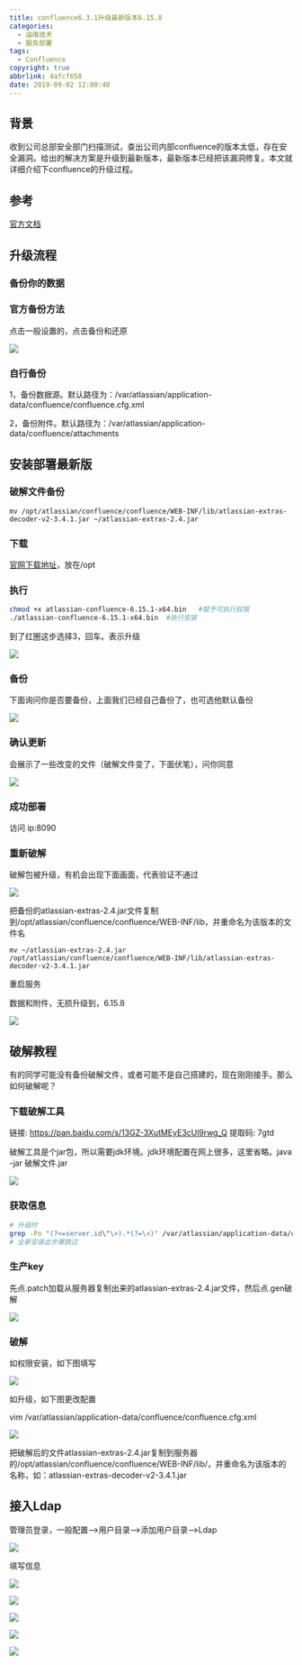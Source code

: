 ```yaml
---
title: confluence6.3.1升级最新版本6.15.8
categories:
  - 运维技术
  - 服务部署
tags:
  - Confluence
copyright: true
abbrlink: 4afcf658
date: 2019-09-02 12:00:40
---
```


## 背景

收到公司总部安全部门扫描测试，查出公司内部confluence的版本太低，存在安全漏洞。给出的解决方案是升级到最新版本，最新版本已经把该漏洞修复。本文就详细介绍下confluence的升级过程。



## 参考

[官方文档](https://www.cwiki.us/display/CONFLUENCEWIKI/Upgrading+Confluence)

<!--more-->

## 升级流程

### 备份你的数据

### 官方备份方法

点击一般设置的，点击备份和还原

![](confluence6-3-1升级最新版本6-15-8/1.png)

### 自行备份

1，备份数据源。默认路径为：/var/atlassian/application-data/confluence/confluence.cfg.xml

2，备份附件。默认路径为：/var/atlassian/application-data/confluence/attachments

## 安装部署最新版

### 破解文件备份

```
mv /opt/atlassian/confluence/confluence/WEB-INF/lib/atlassian-extras-decoder-v2-3.4.1.jar ~/atlassian-extras-2.4.jar
```



### 下载

[官网下载地址](https://www.atlassian.com/software/confluence/download)，放在/opt

### 执行

```bash
chmod +x atlassian-confluence-6.15.1-x64.bin   #赋予可执行权限
./atlassian-confluence-6.15.1-x64.bin  #执行安装
```

到了红圈这步选择3，回车。表示升级

![](confluence6-3-1升级最新版本6-15-8/2.png)

### 备份

下面询问你是否要备份，上面我们已经自己备份了，也可选他默认备份

![](confluence6-3-1升级最新版本6-15-8/3.png)

### 确认更新

会展示了一些改变的文件（破解文件变了，下面伏笔），问你同意

![](confluence6-3-1升级最新版本6-15-8/4.png)

### 成功部署

访问  ip:8090

### 重新破解

破解包被升级，有机会出现下面画面，代表验证不通过

![](confluence6-3-1升级最新版本6-15-8/5.png)

把备份的atlassian-extras-2.4.jar文件复制到/opt/atlassian/confluence/confluence/WEB-INF/lib，并重命名为该版本的文件名

```
mv ~/atlassian-extras-2.4.jar /opt/atlassian/confluence/confluence/WEB-INF/lib/atlassian-extras-decoder-v2-3.4.1.jar 
```

重启服务

数据和附件，无损升级到，6.15.8

![](confluence6-3-1升级最新版本6-15-8/6.png)

## 破解教程

有的同学可能没有备份破解文件，或者可能不是自己搭建的，现在刚刚接手。那么如何破解呢？

### 下载破解工具

链接: https://pan.baidu.com/s/13GZ-3XutMEyE3cUl9rwg_Q 提取码: 7gtd 

破解工具是个jar包，所以需要jdk环境。jdk环境配置在网上很多，这里省略。java -jar 破解文件.jar

![](confluence6-3-1升级最新版本6-15-8/7.png)

### 获取信息

```bash
# 升级时
grep -Po "(?<=server.id\"\>).*(?=\<)" /var/atlassian/application-data/confluence/confluence.cfg.xml
# 全新安装此步骤跳过
```

### 生产key

先点.patch加载从服务器复制出来的atlassian-extras-2.4.jar文件，然后点.gen破解

![](confluence6-3-1升级最新版本6-15-8/8.png)

### 破解

如权限安装，如下图填写

![](confluence6-3-1升级最新版本6-15-8/9.png)

如升级，如下图更改配置

vim /var/atlassian/application-data/confluence/confluence.cfg.xml

![](confluence6-3-1升级最新版本6-15-8/10.png)

把破解后的文件atlassian-extras-2.4.jar复制到服务器的/opt/atlassian/confluence/confluence/WEB-INF/lib/，并重命名为该版本的名称，如：atlassian-extras-decoder-v2-3.4.1.jar

## 接入Ldap

管理员登录，一般配置-->用户目录-->添加用户目录-->Ldap

![](confluence6-3-1升级最新版本6-15-8/11.png)

填写信息

![](confluence6-3-1升级最新版本6-15-8/12.png)

![](confluence6-3-1升级最新版本6-15-8/13.png)

![](confluence6-3-1升级最新版本6-15-8/14.png)

![](confluence6-3-1升级最新版本6-15-8/15.png)

![](confluence6-3-1升级最新版本6-15-8/16.png)

